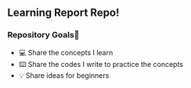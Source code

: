 ## Learning Report Repo!
### Repository **Goals**🎯
- 💻 Share the concepts I learn
- ⌨️ Share the codes I write to practice the concepts
- 💡 Share ideas for beginners
